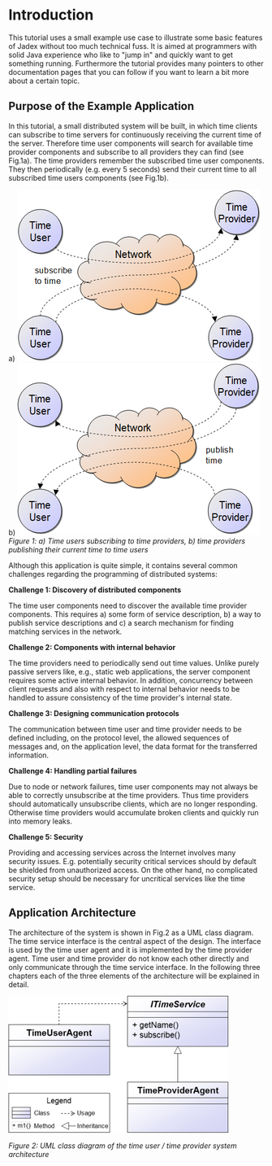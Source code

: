 # Introduction

This tutorial uses a small example use case to illustrate some basic features of Jadex without too much technical fuss. It is aimed at programmers with solid Java experience who like to "jump in" and quickly want to get something running. Furthermore the tutorial provides many pointers to other documentation pages that you can follow if you want to learn a bit more about a certain topic.

## Purpose of the Example Application

In this tutorial, a small distributed system will be built, in which time clients can subscribe to time servers for continuously receiving the current time of the server. Therefore time user components will search for available time provider components and subscribe to all providers they can find (see Fig.1a). The time providers remember the subscribed time user components. They then periodically (e.g. every 5 seconds) send their current time to all subscribed time users components (see Fig.1b).

a) ![01 Introduction@subscribe.png](subscribe.png)  
b) ![01 Introduction@publish.png](publish.png)  
*Figure 1: a) Time users subscribing to time providers, b) time providers publishing their current time to time users*

Although this application is quite simple, it contains several common challenges regarding the programming of distributed systems:

**Challenge 1: Discovery of distributed components**

The time user components need to discover the available time provider components. This requires a) some form of service description, b) a way to publish service descriptions and c) a search mechanism for finding matching services in the network.

**Challenge 2: Components with internal behavior**

The time providers need to periodically send out time values. Unlike purely passive servers like, e.g., static web applications, the server component requires some active internal behavior. In addition, concurrency between client requests and also with respect to internal behavior needs to be handled to assure consistency of the time provider's internal state.

**Challenge 3: Designing communication protocols**

The communication between time user and time provider needs to be defined including, on the protocol level, the allowed sequences of messages and, on the application level, the data format for the transferred information.

**Challenge 4: Handling partial failures**

Due to node or network failures, time user components may not always be able to correctly unsubscribe at the time providers. Thus time providers should automatically unsubscribe clients, which are no longer responding. Otherwise time providers would accumulate broken clients and quickly run into memory leaks. 

**Challenge 5: Security**

Providing and accessing services across the Internet involves many security issues. E.g. potentially security critical services should by default be shielded from unauthorized access. On the other hand, no complicated security setup should be necessary for uncritical services like the time service. 

## Application Architecture

The architecture of the system is shown in Fig.2 as a UML class diagram. The time service interface is the central aspect of the design. The interface is used by the time user agent and it is implemented by the time provider agent. Time user and time provider do not know each other directly and only communicate through the time service interface.
In the following three chapters each of the three elements of the architecture will be explained in detail.

![01 Introduction@timearch.png](timearch.png)

*Figure 2: UML class diagram of the time user / time provider system architecture*
